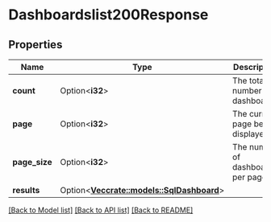 # Dashboardslist200Response

## Properties

Name | Type | Description | Notes
------------ | ------------- | ------------- | -------------
**count** | Option<**i32**> | The total number of dashboards. | [optional]
**page** | Option<**i32**> | The current page being displayed. | [optional]
**page_size** | Option<**i32**> | The number of dashboards per page. | [optional]
**results** | Option<[**Vec<crate::models::SqlDashboard>**](SqlDashboard.md)> |  | [optional]

[[Back to Model list]](../README.md#documentation-for-models) [[Back to API list]](../README.md#documentation-for-api-endpoints) [[Back to README]](../README.md)


